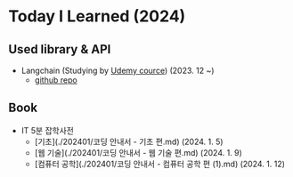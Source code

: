 # Today I Learned (2024)

## Used library & API
- Langchain (Studying by [Udemy cource](https://www.udemy.com/course/langchain/)) (2023. 12 ~)
    - [github repo](https://github.com/annmunju/cource-langchain)

## Book
- IT 5분 잡학사전
    - [기초](./202401/코딩 안내서 - 기초 편.md) (2024. 1. 5)
    - [웹 기술](./202401/코딩 안내서 - 웹 기술 편.md) (2024. 1. 9)
    - [컴퓨터 공학](./202401/코딩 안내서 - 컴퓨터 공학 편 (1).md) (2024. 1. 12)